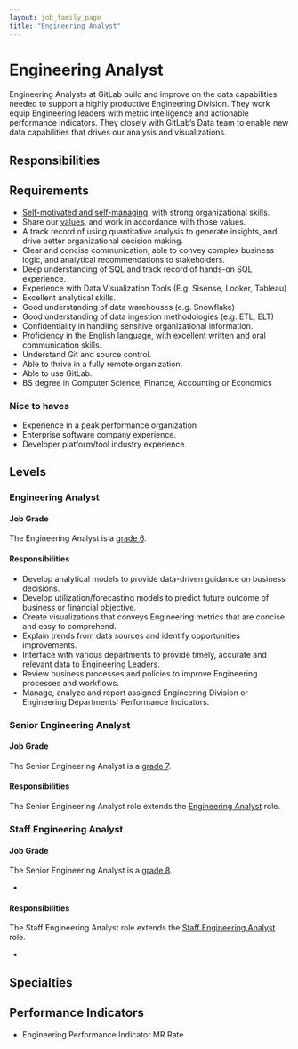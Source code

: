 ```yaml
---
layout: job_family_page
title: "Engineering Analyst"
---
```


# Engineering Analyst

Engineering Analysts at GitLab build and improve on the data capabilities needed to support a highly productive Engineering Division. 
They work equip Engineering leaders with metric intelligence and actionable performance indicators.
They closely with GitLab’s Data team to enable new data capabilities that drives our analysis and visualizations.


## Responsibilities



## Requirements

* [Self-motivated and self-managing](https://about.gitlab.com/handbook/values/#efficiency), with strong organizational skills.
* Share our [values](https://about.gitlab.com/handbook/values/), and work in accordance with those values.
* A track record of using quantitative analysis to generate insights, and drive better organizational decision making.
* Clear and concise communication, able to convey complex business logic, and analytical recommendations to stakeholders.
* Deep understanding of SQL and track record of hands-on SQL experience.
* Experience with Data Visualization Tools (E.g. Sisense, Looker, Tableau)
* Excellent analytical skills.
* Good understanding of data warehouses (e.g. Snowflake)
* Good understanding of data ingestion methodologies (e.g. ETL, ELT) 
* Confidentiality in handling sensitive organizational information.
* Proficiency in the English language, with excellent written and oral communication skills.
* Understand Git and source control.
* Able to thrive in a fully remote organization.
* Able to use GitLab.
* BS degree in Computer Science, Finance, Accounting or Economics

### Nice to haves
* Experience in a peak performance organization
* Enterprise software company experience.
* Developer platform/tool industry experience.

## Levels 
### Engineering Analyst

#### Job Grade

The Engineering Analyst is a [grade 6](/handbook/total-rewards/compensation/compensation-calculator/#gitlab-job-grades).

#### Responsibilities

* Develop analytical models to provide data-driven guidance on business decisions.
* Develop utilization/forecasting models to predict future outcome of business or financial objective.
* Create visualizations that conveys Engineering metrics that are concise and easy to comprehend.
* Explain trends from data sources and identify opportunities improvements.
* Interface with various departments to provide timely, accurate and relevant data to Engineering Leaders.
* Review business processes and policies to improve Engineering processes and workflows. 
* Manage, analyze and report assigned Engineering Division or Engineering Departments' Performance Indicators.

### Senior Engineering Analyst

#### Job Grade

The Senior Engineering Analyst is a [grade 7](/handbook/total-rewards/compensation/compensation-calculator/#gitlab-job-grades).

#### Responsibilities
The Senior Engineering Analyst role extends the [Engineering Analyst](#engineering-analyst) role.


### Staff Engineering Analyst

#### Job Grade

The Senior Engineering Analyst is a [grade 8](/handbook/total-rewards/compensation/compensation-calculator/#gitlab-job-grades).

- 

#### Responsibilities

The Staff Engineering Analyst role extends the [Staff Engineering Analyst](#staff-engineering-analyst) role.

-  

## Specialties

## Performance Indicators 
- Engineering Performance Indicator MR Rate 
